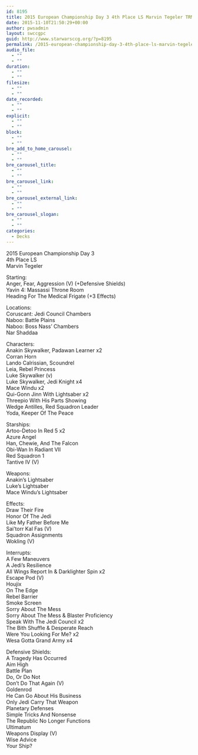 ```yaml
---
id: 8195
title: 2015 European Championship Day 3 4th Place LS Marvin Tegeler TRM
date: 2015-11-10T21:50:29+00:00
author: pwsadmin
layout: swccgpc
guid: http://www.starwarsccg.org/?p=8195
permalink: /2015-european-championship-day-3-4th-place-ls-marvin-tegeler-trm/
audio_file:
  - ""
  - ""
duration:
  - ""
  - ""
filesize:
  - ""
  - ""
date_recorded:
  - ""
  - ""
explicit:
  - ""
  - ""
block:
  - ""
  - ""
bre_add_to_home_carousel:
  - ""
  - ""
bre_carousel_title:
  - ""
  - ""
bre_carousel_link:
  - ""
  - ""
bre_carousel_external_link:
  - ""
  - ""
bre_carousel_slogan:
  - ""
  - ""
categories:
  - Decks
---
```

2015 European Championship Day 3  
4th Place LS  
Marvin Tegeler

Starting:  
Anger, Fear, Aggression (V) (+Defensive Shields)  
Yavin 4: Massassi Throne Room  
Heading For The Medical Frigate (+3 Effects)

Locations:  
Coruscant: Jedi Council Chambers  
Naboo: Battle Plains  
Naboo: Boss Nass&#8217; Chambers  
Nar Shaddaa

Characters:  
Anakin Skywalker, Padawan Learner x2  
Corran Horn  
Lando Calrissian, Scoundrel  
Leia, Rebel Princess  
Luke Skywalker (v)  
Luke Skywalker, Jedi Knight x4  
Mace Windu x2  
Qui-Gonn Jinn With Lightsaber x2  
Threepio With His Parts Showing  
Wedge Antilles, Red Squadron Leader  
Yoda, Keeper Of The Peace

Starships:  
Artoo-Detoo In Red 5 x2  
Azure Angel  
Han, Chewie, And The Falcon  
Obi-Wan In Radiant VII  
Red Squadron 1  
Tantive IV (V)

Weapons:  
Anakin&#8217;s Lightsaber  
Luke&#8217;s Lightsaber  
Mace Windu&#8217;s Lightsaber

Effects:  
Draw Their Fire  
Honor Of The Jedi  
Like My Father Before Me  
Sai&#8217;torr Kal Fas (V)  
Squadron Assignments  
Wokling (V)

Interrupts:  
A Few Maneuvers  
A Jedi&#8217;s Resilience  
All Wings Report In & Darklighter Spin x2  
Escape Pod (V)  
Houjix  
On The Edge  
Rebel Barrier  
Smoke Screen  
Sorry About The Mess  
Sorry About The Mess & Blaster Proficiency  
Speak With The Jedi Council x2  
The Bith Shuffle & Desperate Reach  
Were You Looking For Me? x2  
Wesa Gotta Grand Army x4

Defensive Shields:  
A Tragedy Has Occurred  
Aim High  
Battle Plan  
Do, Or Do Not  
Don&#8217;t Do That Again (V)  
Goldenrod  
He Can Go About His Business  
Only Jedi Carry That Weapon  
Planetary Defenses  
Simple Tricks And Nonsense  
The Republic No Longer Functions  
Ultimatum  
Weapons Display (V)  
Wise Advice  
Your Ship?